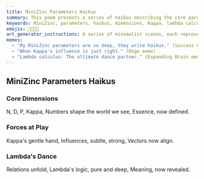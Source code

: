 ```yaml
---
title: MiniZinc Parameters Haikus
summary: This poem presents a series of haikus describing the core parameters of MiniZinc models, including fundamental dimensions, the influence of Kappa, and the logical unfolding of relations through lambda calculus.
keywords: MiniZinc, parameters, haikus, dimensions, Kappa, lambda calculus, relations, logic, meaning, influence
emojis: 🔢✨🌌📜
art_generator_instructions: A series of minimalist scenes, each representing a haiku. For "Core Dimensions," glowing numbers (N, D, P, Kappa) forming a clear, structured grid. For "Forces at Play," a subtle, glowing hand (Kappa) gently influencing a field of vectors, causing them to align harmoniously. For "Lambda's Dance," stylized lambda symbols gracefully intertwining and unfolding, revealing complex logical relations. The overall feeling should be one of intellectual elegance, precision, and the beauty of mathematical modeling.
memes:
  - "My MiniZinc parameters are so deep, they write haikus." (Success Kid meme)
  - "When Kappa's influence is just right." (Doge meme)
  - "Lambda calculus: The ultimate dance partner." (Expanding Brain meme)
---
```

## MiniZinc Parameters Haikus

### Core Dimensions
N, D, P, Kappa,
Numbers shape the world we see,
Essence, now defined.

### Forces at Play
Kappa's gentle hand,
Influences, subtle, strong,
Vectors now align.

### Lambda's Dance
Relations unfold,
Lambda's logic, pure and deep,
Meaning, now revealed.